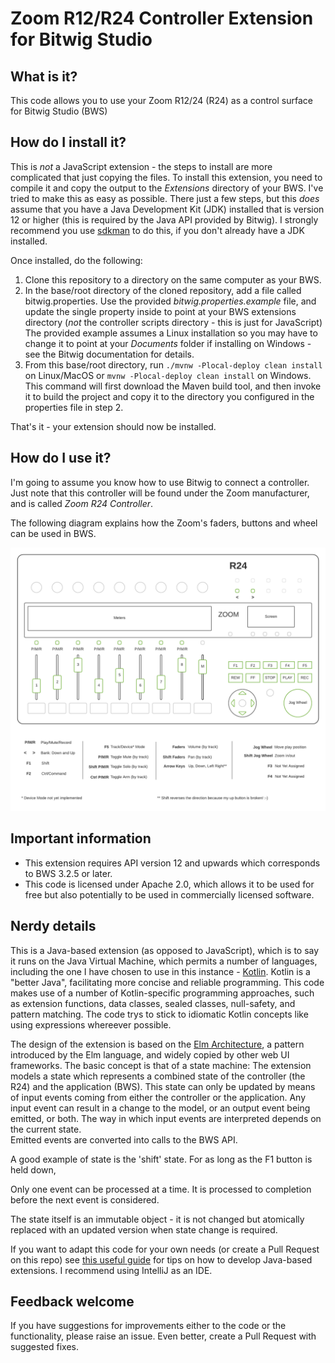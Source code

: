 # Zoom R12/R24 Controller Extension for Bitwig Studio

## What is it?
This code allows you to use your Zoom R12/24 (R24) as a control surface for Bitwig Studio (BWS)

## How do I install it?
This is _not_ a JavaScript extension - the steps to install are more complicated that just copying the files. 
To install this extension, you need to compile it and copy the output to the _Extensions_ directory of your BWS.
I've tried to make this as easy as possible. There just a few steps, but this _does_ assume that you have a 
Java Development Kit (JDK) installed that is version 12 or higher (this is required by the Java API provided by Bitwig).
I strongly recommend you use [sdkman](https://sdkman.io/install) to do this, if you don't already have a JDK installed.

Once installed, do the following:
1. Clone this repository to a directory on the same computer as your BWS.
2. In the base/root directory of the cloned repository, add a file called bitwig.properties. 
Use the provided _bitwig.properties.example_ file, and update the single property inside to point at your BWS extensions directory 
   (*not* the controller scripts directory - this is just for JavaScript)
   The provided example assumes a Linux installation so you may have to change it to point at your _Documents_ folder if 
   installing on Windows - see the Bitwig documentation for details.
3. From this base/root directory, run ```./mvnw -Plocal-deploy clean install``` on Linux/MacOS or ```mvnw -Plocal-deploy clean install``` on Windows. 
   This command will first download the Maven build tool, and then invoke it to build the project and copy it to the 
   directory you configured in the properties file in step 2.
   
That's it - your extension should now be installed.

## How do I use it?
I'm going to assume you know how to use Bitwig to connect a controller. 
Just note that this controller will be found under the Zoom manufacturer, and is called _Zoom R24 Controller_.

The following diagram explains how the Zoom's faders, buttons and wheel can be used in BWS.

![Zoom R24 User Guide](images/ZoomR24.png)

## Important information
* This extension requires API version 12 and upwards which corresponds to BWS 3.2.5 or later.
* This code is licensed under Apache 2.0, which allows it to be used for free but also potentially to be used in 
  commercially licensed software.

## Nerdy details
This is a Java-based extension (as opposed to JavaScript), which is to say it runs on the Java Virtual Machine, 
which permits a number of languages, including the one I have chosen to use in this instance - [Kotlin](https://kotlinlang.org/).
Kotlin is a "better Java", facilitating more concise and reliable programming. 
This code makes use of a number of Kotlin-specific programming approaches, such as extension functions,
data classes, sealed classes, null-safety, and pattern matching. 
The code trys to stick to idiomatic Kotlin concepts like using expressions whereever possible. 


The design of the extension is based on the [Elm Architecture](https://guide.elm-lang.org/architecture/), a pattern 
introduced by the Elm language, and widely copied by other web UI frameworks.
The basic concept is that of a state machine: The extension models a state which represents a combined state of the 
controller (the R24) and the application (BWS). This state can only be updated by means of input events coming from either 
the controller or the application. 
Any input event can result in a change to the model, or an output event being emitted, or both. 
The way in which input events are interpreted depends on the current state.  
Emitted events are converted into calls to the BWS API. 

A good example of state is the 'shift' state. For as long as the F1 button is held down,

Only one event can be processed at a time. It is processed to completion before the next event is considered.

The state itself is an immutable object - it is not changed but atomically replaced with an updated version when state 
change is required. 

If you want to adapt this code for your own needs (or create a Pull Request on this repo) 
see [this useful guide](https://github.com/outterback/bitwig-controller-tutorial) for tips on how to develop Java-based
extensions. I recommend using IntelliJ as an IDE.

## Feedback welcome

If you have suggestions for improvements either to the code or the functionality, please raise an issue. 
Even better, create a Pull Request with suggested fixes.
